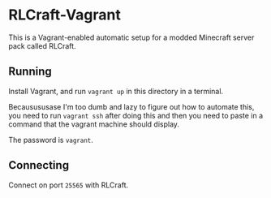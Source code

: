 # RLCraft-Vagrant

This is a Vagrant-enabled automatic setup for a modded Minecraft server pack called RLCraft.

## Running

Install Vagrant, and run `vagrant up` in this directory in a terminal.

Becausususase I'm too dumb and lazy to figure out how to automate this, you need to run `vagrant ssh` after doing this and then you need to paste in a command that the vagrant machine should display.

The password is `vagrant`.

## Connecting

Connect on port `25565` with RLCraft.
